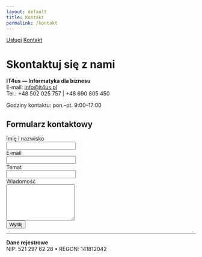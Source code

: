 ```yaml
---
layout: default
title: Kontakt
permalink: /kontakt
---
```


<div class="hero">
  <p class="cta">
    <a href="{{ '/uslugi' | relative_url }}" class="btn">Usługi</a>
    <a href="{{ '/kontakt' | relative_url }}" class="btn btn-secondary">Kontakt</a>
  </p>
</div>

# Skontaktuj się z nami

**IT4us — Informatyka dla biznesu**  
E‑mail: [info@it4us.pl](mailto:info@it4us.pl)  
Tel.: +48 502 025 757 | +48 690 805 450

Godziny kontaktu: pon.–pt. 9:00–17:00

## Formularz kontaktowy
<form action="https://formspree.io/f/xyzdoobz" method="POST">
  <label>Imię i nazwisko<br><input type="text" name="name" required></label><br>
  <label>E‑mail<br><input type="email" name="email" required></label><br>
  <label>Temat<br><input type="text" name="subject"></label><br>
  <label>Wiadomość<br><textarea name="message" rows="6" required></textarea></label><br>
  <button type="submit">Wyślij</button>
</form>


---

**Dane rejestrowe**  
NIP: 521 297 62 28 • REGON: 141812042
